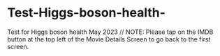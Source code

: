 # Test-Higgs-boson-health-
Test for Higgs boson health May 2023
// NOTE: Please tap on the IMDB button at the top left of the Movie Details Screen to go back to the first screen.
